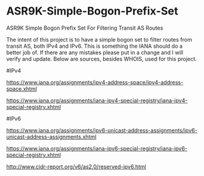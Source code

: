 # ASR9K-Simple-Bogon-Prefix-Set
ASR9K Simple Bogon Prefix Set For Filtering Transit AS Routes

The intent of this project is to have a simple bogon set to filter routes from transit AS, both IPv4 and IPv6. This is something the IANA should do a better job of. If there are any mistakes please put in a change and I will verify and update. Below are sources, besides WHOIS, used for this project.

#IPv4

https://www.iana.org/assignments/ipv4-address-space/ipv4-address-space.xhtml

https://www.iana.org/assignments/iana-ipv4-special-registry/iana-ipv4-special-registry.xhtml

#IPv6

https://www.iana.org/assignments/ipv6-unicast-address-assignments/ipv6-unicast-address-assignments.xhtml

https://www.iana.org/assignments/iana-ipv6-special-registry/iana-ipv6-special-registry.xhtml

http://www.cidr-report.org/v6/as2.0/reserved-ipv6.html
